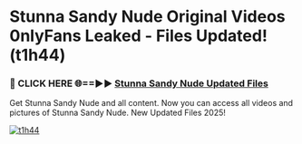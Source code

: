 # Stunna Sandy Nude Original Videos 0nlyFans Leaked - Files Updated! (t1h44)

<h3>🔴 CLICK HERE 🌐==►► <a href="https://tinyurl.com/yc6ubb5a" rel="nofollow">Stunna Sandy Nude Updated Files</a></h3>

Get Stunna Sandy Nude and all content. Now you can access all videos and pictures of Stunna Sandy Nude. New Updated Files 2025!

[![t1h44](https://i.imgur.com/7eu0CRL.gif)](https://tinyurl.com/yc6ubb5a)
